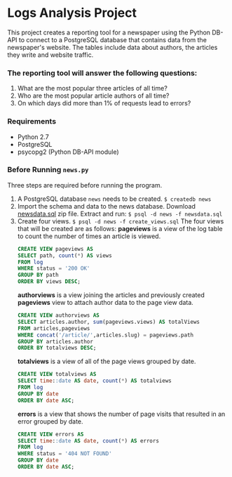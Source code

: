 # Logs Analysis Project

This project creates a reporting tool for a newspaper using the Python DB-API to connect to a PostgreSQL database that contains data from the newspaper's website.  The tables include data about authors, the articles they write and website traffic.

### The reporting tool will answer the following questions:
1. What are the most popular three articles of all time?
2. Who are the most popular article authors of all time?
3. On which days did more than 1% of requests lead to errors?

### Requirements
* Python 2.7
* PostgreSQL
* psycopg2 (Python DB-API module)


### Before Running `news.py`
Three steps are required before running the program.
1. A PostgreSQL database `news` needs to be created.
`$ createdb news`
2.  Import the schema and data to the news database.  Download [newsdata.sql](https://d17h27t6h515a5.cloudfront.net/topher/2016/August/57b5f748_newsdata/newsdata.zip) zip file.
Extract and run:
`$ psql -d news -f newsdata.sql`
3. Create four views.
`$ psql -d news -f create_views.sql`
The four views that will be created are as follows:
**pageviews** is a view of the log table to count the number of times an article is viewed.
    ```SQL
    CREATE VIEW pageviews AS
    SELECT path, count(*) AS views
    FROM log
    WHERE status = '200 OK'
    GROUP BY path
    ORDER BY views DESC;
    ```
    **authorviews** is a view joining the articles and previously created **pageviews** view to attach author data to the page view data.
    ```SQL
    CREATE VIEW authorviews AS
    SELECT articles.author, sum(pageviews.views) AS totalViews
    FROM articles,pageviews
    WHERE concat('/article/',articles.slug) = pageviews.path
    GROUP BY articles.author
    ORDER BY totalviews DESC;
    ```
    **totalviews** is a view of all of the page views grouped by date.
    ```SQL
    CREATE VIEW totalviews AS
    SELECT time::date AS date, count(*) AS totalviews
    FROM log
    GROUP BY date
    ORDER BY date ASC;
    ```
    **errors** is a view that shows the number of page visits that resulted in an error grouped by date.
    ```SQL
    CREATE VIEW errors AS
    SELECT time::date AS date, count(*) AS errors
    FROM log
    WHERE status = '404 NOT FOUND'
    GROUP BY date
    ORDER BY date ASC;
    ```